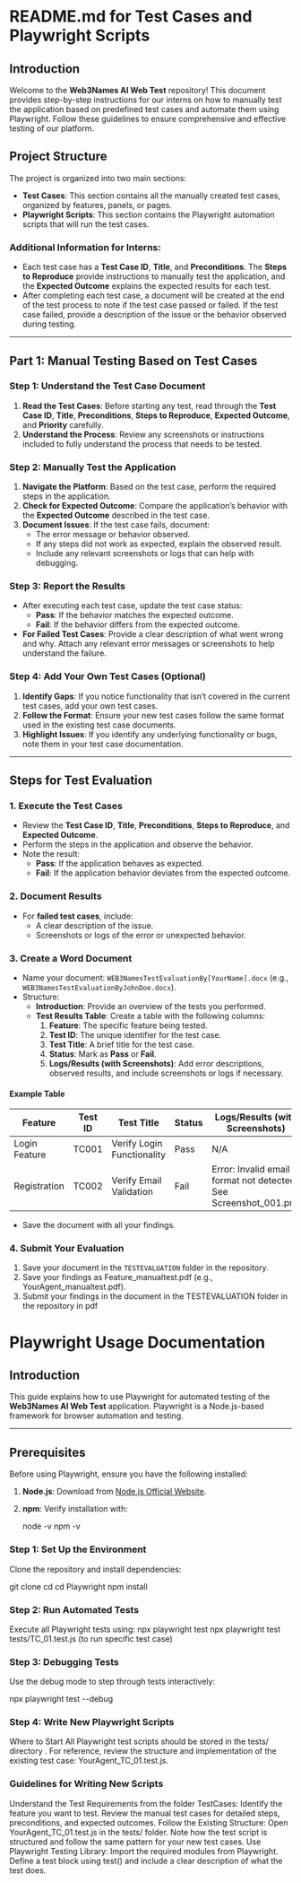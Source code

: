 # README.md for Test Cases and Playwright Scripts

## Introduction

Welcome to the **Web3Names AI Web Test** repository! This document provides step-by-step instructions for our interns on how to manually test the application based on predefined test cases and automate them using Playwright. Follow these guidelines to ensure comprehensive and effective testing of our platform. 

## Project Structure

The project is organized into two main sections:

- **Test Cases**: This section contains all the manually created test cases, organized by features, panels, or pages.
- **Playwright Scripts**: This section contains the Playwright automation scripts that will run the test cases.

### Additional Information for Interns:

- Each test case has a **Test Case ID**, **Title**, and **Preconditions**. The **Steps to Reproduce** provide instructions to manually test the application, and the **Expected Outcome** explains the expected results for each test.
- After completing each test case, a document will be created at the end of the test process to note if the test case passed or failed. If the test case failed, provide a description of the issue or the behavior observed during testing.

---

## Part 1: Manual Testing Based on Test Cases

### Step 1: Understand the Test Case Document

1. **Read the Test Cases**: Before starting any test, read through the **Test Case ID**, **Title**, **Preconditions**, **Steps to Reproduce**, **Expected Outcome**, and **Priority** carefully.
2. **Understand the Process**: Review any screenshots or instructions included to fully understand the process that needs to be tested.

### Step 2: Manually Test the Application

1. **Navigate the Platform**: Based on the test case, perform the required steps in the application.
2. **Check for Expected Outcome**: Compare the application’s behavior with the **Expected Outcome** described in the test case.
3. **Document Issues**: If the test case fails, document:
   - The error message or behavior observed.
   - If any steps did not work as expected, explain the observed result.
   - Include any relevant screenshots or logs that can help with debugging.

### Step 3: Report the Results

- After executing each test case, update the test case status:
  - **Pass**: If the behavior matches the expected outcome.
  - **Fail**: If the behavior differs from the expected outcome.
- **For Failed Test Cases**: Provide a clear description of what went wrong and why. Attach any relevant error messages or screenshots to help understand the failure.

### Step 4: Add Your Own Test Cases (Optional)

1. **Identify Gaps**: If you notice functionality that isn’t covered in the current test cases, add your own test cases.
2. **Follow the Format**: Ensure your new test cases follow the same format used in the existing test case documents.
3. **Highlight Issues**: If you identify any underlying functionality or bugs, note them in your test case documentation.


---

## Steps for Test Evaluation

### 1. Execute the Test Cases
- Review the **Test Case ID**, **Title**, **Preconditions**, **Steps to Reproduce**, and **Expected Outcome**.
- Perform the steps in the application and observe the behavior.
- Note the result:
  - **Pass**: If the application behaves as expected.
  - **Fail**: If the application behavior deviates from the expected outcome.

### 2. Document Results
- For **failed test cases**, include:
  - A clear description of the issue.
  - Screenshots or logs of the error or unexpected behavior.

### 3. Create a Word Document
- Name your document: `WEB3NamesTestEvaluationBy[YourName].docx` (e.g., `WEB3NamesTestEvaluationByJohnDoe.docx`).
- Structure:
  - **Introduction**: Provide an overview of the tests you performed.
  - **Test Results Table**: Create a table with the following columns:
    1. **Feature**: The specific feature being tested.
    2. **Test ID**: The unique identifier for the test case.
    3. **Test Title**: A brief title for the test case.
    4. **Status**: Mark as **Pass** or **Fail**.
    5. **Logs/Results (with Screenshots)**: Add error descriptions, observed results, and include screenshots or logs if necessary.
    
#### Example Table
| Feature        | Test ID       | Test Title                   | Status | Logs/Results (with Screenshots)          |
|----------------|---------------|------------------------------|--------|------------------------------------------|
| Login Feature  | TC001         | Verify Login Functionality   | Pass   | N/A                                      |
| Registration   | TC002         | Verify Email Validation      | Fail   | Error: Invalid email format not detected. See Screenshot_001.png |

- Save the document with all your findings.


### 4. Submit Your Evaluation
1. Save your document in the `TESTEVALUATION` folder in the repository.
2. Save your findings as Feature_manualtest.pdf (e.g., YourAgent_manualtest.pdf).
3. Submit your findings in the document in the TESTEVALUATION folder in the repository in pdf



# Playwright Usage Documentation

## Introduction

This guide explains how to use Playwright for automated testing of the **Web3Names AI Web Test** application. Playwright is a Node.js-based framework for browser automation and testing.

---

## Prerequisites

Before using Playwright, ensure you have the following installed:
1. **Node.js**: Download from [Node.js Official Website](https://nodejs.org/).
2. **npm**: Verify installation with:
   
   node -v
   npm -v


### Step 1: Set Up the Environment

Clone the repository and install dependencies:

git clone <repository-url>
cd <repository-folder>
cd Playwright
npm install

### Step 2: Run Automated Tests
Execute all Playwright tests using:
npx playwright test
npx playwright test tests/TC_01.test.js (to run specific test case)

### Step 3: Debugging Tests
Use the debug mode to step through tests interactively:

npx playwright test --debug

### Step 4: Write New Playwright Scripts

Where to Start
All Playwright test scripts should be stored in the tests/ directory .
For reference, review the structure and implementation of the existing test case: YourAgent_TC_01.test.js.

### Guidelines for Writing New Scripts
Understand the Test Requirements from the folder TestCases:
Identify the feature you want to test.
Review the manual test cases for detailed steps, preconditions, and expected outcomes.
Follow the Existing Structure:
Open YourAgent_TC_01.test.js in the tests/ folder.
Note how the test script is structured and follow the same pattern for your new test cases.
Use Playwright Testing Library:
Import the required modules from Playwright.
Define a test block using test() and include a clear description of what the test does.
